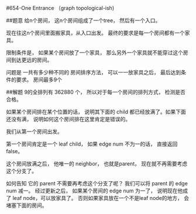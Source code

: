 #654-One Entrance （graph topological-ish)

##题意
给n个房间， 这n个房间组成了一个tree， 然后有一个入口。

现在往这n个房间里面搬家具，从入口出发。 最终的要求是每一个房间都有一个家具。

限制条件是， 如果某个房间放了一个家具， 那么另外一个家具就不能穿过这个房间到达更远的房间。

问题是 一共有多少种不同的 房间排序方法， 可以一一放家具之后， 最后达到条件的要求。 房间最多9个

##解题
9的全排列有 362880 个， 所以对于每一个房间的排列方式， 检测是否合格。

如果某个房间排在某个位置的话， 说明其下面的 child 都已经放满了。如果下面还没有满， 说明如何这个房间排在这里肯定是错误的。

我们从第一个房间出发。

第一个房间肯定是一个 leaf child， 如果 edge num 不为一的话， 直接返回false。

这个房间放满之后， 他唯一的 neighbor， 也就是parent， 现在就不再需要考虑这个分支了。

如何告知 它的 parent 不需要再考虑这个分支了呢？ 我们可以将 parent 的 edge num 减一。 经过更新之后， 如果某个房间的 edge num 为一了， 说明现在他成了 leaf node，可以放家具了。 否则如果家具放在一个不是leaf node的地方， 会堵塞下面的房间。


